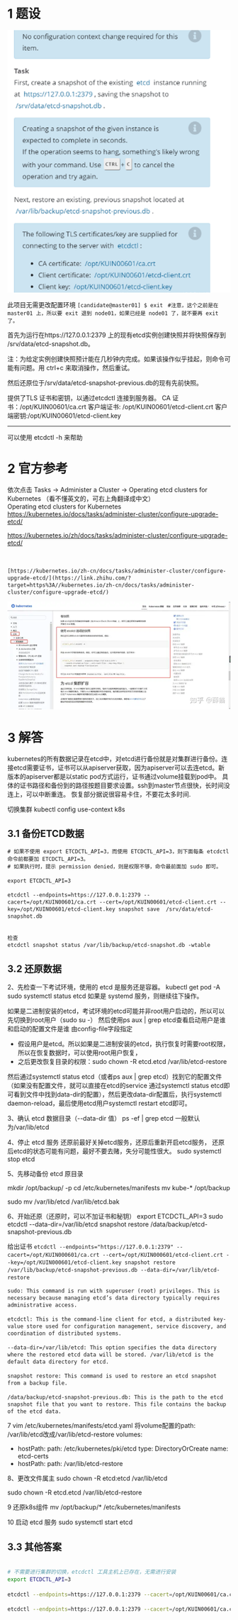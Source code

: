 

# 1 题设

![](image/1870449-20230918113353397-1706294917.png)

此项目无需更改配置环境
`[candidate@master01] $ exit `
`#注意，这个之前是在 master01 上，所以要 exit 退到 node01，如果已经是 node01 了，就不要再 exit 了。`


首先为运行在https://127.0.0.1:2379 上的现有etcd实例创建快照并将快照保存到 /srv/data/etcd-snapshot.db。

注：为给定实例创建快照预计能在几秒钟内完成。如果该操作似乎挂起，则命令可能有问题。用 ctrl+c 来取消操作，然后重试。

然后还原位于/srv/data/etcd-snapshot-previous.db的现有先前快照。

提供了TLS 证书和密钥，以通过etcdctl 连接到服务器。
CA 证书：/opt/KUIN00601/ca.crt
客户端证书: /opt/KUIN00601/etcd-client.crt
客户端密钥:/opt/KUIN00601/etcd-client.key


---

可以使用 etcdctl -h 来帮助  


# 2 官方参考

依次点击 Tasks → Administer a Cluster → Operating etcd clusters for Kubernetes （看不懂英文的，可右上角翻译成中文）  
Operating etcd clusters for Kubernetes
https://kubernetes.io/docs/tasks/administer-cluster/configure-upgrade-etcd/


https://kubernetes.io/zh/docs/tasks/administer-cluster/configure-upgrade-etcd/

```


[https://kubernetes.io/zh-cn/docs/tasks/administer-cluster/configure-upgrade-etcd/](https://link.zhihu.com/?target=https%3A//kubernetes.io/zh-cn/docs/tasks/administer-cluster/configure-upgrade-etcd/)
```


![](image/v2-96333a596e2aa1bc0315d23617f17a30_720w.webp)

# 3 解答

kubernetes的所有数据记录在etcd中，对etcd进行备份就是对集群进行备份。连接etcd需要证书，证书可以从apiserver获取，因为apiserver可以去连etcd。新版本的apiserver都是以static pod方式运行，证书通过volume挂载到pod中。
具体的证书路径和备份到的路径按题目要求设置。ssh到master节点很快，长时间没连上，可以中断重连。
恢复部分据说很容易卡住，不要花太多时间.

切换集群
kubectl config use-context k8s


## 3.1 备份ETCD数据
```
# 如果不使用 export ETCDCTL_API=3，而使用 ETCDCTL_API=3，则下面每条 etcdctl 命令前都要加 ETCDCTL_API=3。
# 如果执行时，提示 permission denied，则是权限不够，命令最前面加 sudo 即可。

export ETCDCTL_API=3

etcdctl --endpoints=https://127.0.0.1:2379 --cacert=/opt/KUIN00601/ca.crt --cert=/opt/KUIN00601/etcd-client.crt --key=/opt/KUIN00601/etcd-client.key snapshot save  /srv/data/etcd-snapshot.db


检查
etcdctl snapshot status /var/lib/backup/etcd-snapshot.db -wtable

```


## 3.2 还原数据

2、先检查一下考试环境，使用的 etcd 是服务还是容器。
kubectl get pod -A
sudo systemctl status etcd
如果是 systemd 服务，则继续往下操作。


如果是二进制安装的etcd，考试环境的etcd可能并非root用户启动的，所以可以先切换到root用户（sudo su -）
然后使用ps aux | grep etcd查看启动用户是谁和启动的配置文件是谁 由config-file字段指定
- 假设用户是etcd。所以如果是二进制安装的etcd，执行恢复时需要root权限，所以在恢复数据时，可以使用root用户恢复，
- 之后更改恢复目录的权限：sudo chown -R etcd.etcd /var/lib/etcd-restore

然后通过systemctl status etcd（或者ps aux | grep etcd）找到它的配置文件
（如果没有配置文件，就可以直接在etcd的service 通过systemctl status etcd即可看到文件中找到data-dir的配置），然后更改data-dir配置后，执行systemctl daemon-reload，最后使用etcd用户systemctl restart etcd即可。


3、确认 etcd 数据目录（--data-dir 值）
ps -ef | grep etcd
一般默认为/var/lib/etcd

4、停止 etcd 服务
还原前最好关掉etcd服务，还原后重新开启etcd服务，
还原后etcd的状态可能有问题，最好不要去赌，失分可能性很大。
sudo systemctl stop etcd

5、先移动备份 etcd 原目录

mkdir /opt/backup/ -p
cd /etc/kubernetes/manifests
mv kube-* /opt/backup

sudo mv /var/lib/etcd /var/lib/etcd.bak

6、开始还原（还原时，可以不加证书和秘钥）
export ETCDCTL_API=3
sudo etcdctl --data-dir=/var/lib/etcd snapshot restore /data/backup/etcd-snapshot-previous.db

给出证书
`etcdctl --endpoints="https://127.0.0.1:2379" --cacert=/opt/KUIN000601/ca.crt --cert=/opt/KUIN000601/etcd-client.crt --key=/opt/KUIN000601/etcd-client.key snapshot restore /var/lib/backup/etcd-snapshot-previous.db --data-dir=/var/lib/etcd-restore`

```
sudo: This command is run with superuser (root) privileges. This is necessary because managing etcd’s data directory typically requires administrative access.

etcdctl: This is the command-line client for etcd, a distributed key-value store used for configuration management, service discovery, and coordination of distributed systems.

--data-dir=/var/lib/etcd: This option specifies the data directory where the restored etcd data will be stored. /var/lib/etcd is the default data directory for etcd.

snapshot restore: This command is used to restore an etcd snapshot from a backup file.

/data/backup/etcd-snapshot-previous.db: This is the path to the etcd snapshot file that you want to restore. This file contains the backup of the etcd data.
```

7
vim /etc/kubernetes/manifests/etcd.yaml
将volume配置的path: /var/lib/etcd改成/var/lib/etcd-restore
  volumes:
  - hostPath:
      path: /etc/kubernetes/pki/etcd
      type: DirectoryOrCreate
    name: etcd-certs
  - hostPath:
      path: /var/lib/etcd-restore


8、更改文件属主
sudo chown -R etcd:etcd /var/lib/etcd

sudo chown -R etcd.etcd /var/lib/etcd-restore

9 还原k8s组件
mv /opt/backup/* /etc/kubernetes/manifests

10 启动 etcd 服务
sudo systemctl start etcd

## 3.3 其他答案

```bash

# 不需要进行集群的切换，etcdctl 工具主机上已存在，无需进行安装
export ETCDCTL_API=3 

etcdctl --endpoints=https://127.0.0.1:2379 --cacert=/opt/KUIN00601/ca.crt --cert=/opt/KUIN00601/etcd-client.crt --key=/opt/KUIN00601/etcd-client.key snapshot save /var/lib/backup/etcd-snapshot.db 

etcdctl --endpoints=https://127.0.0.1:2379 --cacert=/opt/KUIN00601/ca.crt  --cert=/opt/KUIN00601/etcd-client.crt --key=/opt/KUIN00601/etcd-client.key snapshot restore /var/lib/backup/etcd-snapshot-previous.db 
```




